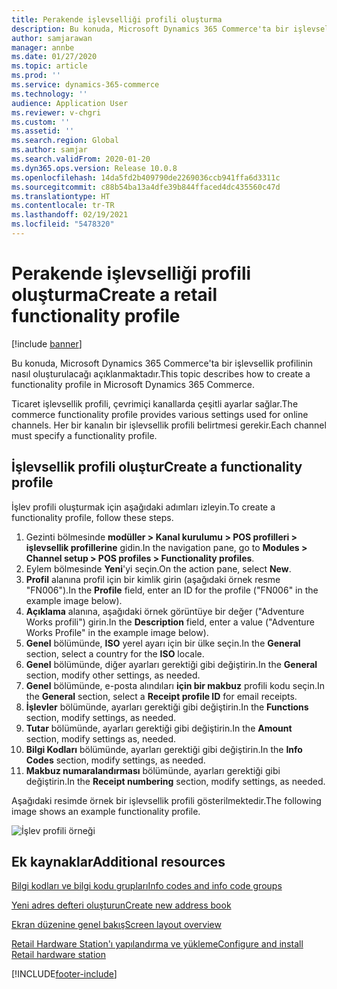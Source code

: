 ```yaml
---
title: Perakende işlevselliği profili oluşturma
description: Bu konuda, Microsoft Dynamics 365 Commerce'ta bir işlevsellik profilinin nasıl oluşturulacağı açıklanmaktadır.
author: samjarawan
manager: annbe
ms.date: 01/27/2020
ms.topic: article
ms.prod: ''
ms.service: dynamics-365-commerce
ms.technology: ''
audience: Application User
ms.reviewer: v-chgri
ms.custom: ''
ms.assetid: ''
ms.search.region: Global
ms.author: samjar
ms.search.validFrom: 2020-01-20
ms.dyn365.ops.version: Release 10.0.8
ms.openlocfilehash: 14da5fd2b409790de2269036ccb941ffa6d3311c
ms.sourcegitcommit: c88b54ba13a4dfe39b844ffaced4dc435560c47d
ms.translationtype: HT
ms.contentlocale: tr-TR
ms.lasthandoff: 02/19/2021
ms.locfileid: "5478320"
---
```

# <a name="create-a-retail-functionality-profile"></a><span data-ttu-id="11a44-103">Perakende işlevselliği profili oluşturma</span><span class="sxs-lookup"><span data-stu-id="11a44-103">Create a retail functionality profile</span></span>

[!include [banner](includes/banner.md)]

<span data-ttu-id="11a44-104">Bu konuda, Microsoft Dynamics 365 Commerce'ta bir işlevsellik profilinin nasıl oluşturulacağı açıklanmaktadır.</span><span class="sxs-lookup"><span data-stu-id="11a44-104">This topic describes how to create a functionality profile in Microsoft Dynamics 365 Commerce.</span></span>

<span data-ttu-id="11a44-105">Ticaret işlevsellik profili, çevrimiçi kanallarda çeşitli ayarlar sağlar.</span><span class="sxs-lookup"><span data-stu-id="11a44-105">The commerce functionality profile provides various settings used for online channels.</span></span> <span data-ttu-id="11a44-106">Her bir kanalın bir işlevsellik profili belirtmesi gerekir.</span><span class="sxs-lookup"><span data-stu-id="11a44-106">Each channel must specify a functionality profile.</span></span>

## <a name="create-a-functionality-profile"></a><span data-ttu-id="11a44-107">İşlevsellik profili oluştur</span><span class="sxs-lookup"><span data-stu-id="11a44-107">Create a functionality profile</span></span>

<span data-ttu-id="11a44-108">İşlev profili oluşturmak için aşağıdaki adımları izleyin.</span><span class="sxs-lookup"><span data-stu-id="11a44-108">To create a functionality profile, follow these steps.</span></span>

1. <span data-ttu-id="11a44-109">Gezinti bölmesinde **modüller \> Kanal kurulumu \> POS profilleri \> işlevsellik profillerine** gidin.</span><span class="sxs-lookup"><span data-stu-id="11a44-109">In the navigation pane, go to **Modules \> Channel setup \> POS profiles \> Functionality profiles**.</span></span>
1. <span data-ttu-id="11a44-110">Eylem bölmesinde **Yeni**'yi seçin.</span><span class="sxs-lookup"><span data-stu-id="11a44-110">On the action pane, select **New**.</span></span>
1. <span data-ttu-id="11a44-111">**Profil** alanına profil için bir kimlik girin (aşağıdaki örnek resme "FN006").</span><span class="sxs-lookup"><span data-stu-id="11a44-111">In the **Profile** field, enter an ID for the profile ("FN006" in the example image below).</span></span>
1. <span data-ttu-id="11a44-112">**Açıklama** alanına, aşağıdaki örnek görüntüye bir değer ("Adventure Works profili") girin.</span><span class="sxs-lookup"><span data-stu-id="11a44-112">In the **Description** field, enter a value ("Adventure Works Profile" in the example image below).</span></span>
1. <span data-ttu-id="11a44-113">**Genel** bölümünde, **ISO** yerel ayarı için bir ülke seçin.</span><span class="sxs-lookup"><span data-stu-id="11a44-113">In the **General** section, select a country for the **ISO** locale.</span></span>
1. <span data-ttu-id="11a44-114">**Genel** bölümünde, diğer ayarları gerektiği gibi değiştirin.</span><span class="sxs-lookup"><span data-stu-id="11a44-114">In the **General** section, modify other settings, as needed.</span></span>
1. <span data-ttu-id="11a44-115">**Genel** bölümünde, e-posta alındıları **için bir makbuz** profili kodu seçin.</span><span class="sxs-lookup"><span data-stu-id="11a44-115">In the **General** section, select a **Receipt profile ID** for email receipts.</span></span>
1. <span data-ttu-id="11a44-116">**İşlevler** bölümünde, ayarları gerektiği gibi değiştirin.</span><span class="sxs-lookup"><span data-stu-id="11a44-116">In the **Functions** section, modify settings, as needed.</span></span>
1. <span data-ttu-id="11a44-117">**Tutar** bölümünde, ayarları gerektiği gibi değiştirin.</span><span class="sxs-lookup"><span data-stu-id="11a44-117">In the **Amount** section, modify settings as, needed.</span></span>
1. <span data-ttu-id="11a44-118">**Bilgi Kodları** bölümünde, ayarları gerektiği gibi değiştirin.</span><span class="sxs-lookup"><span data-stu-id="11a44-118">In the **Info Codes** section, modify settings, as needed.</span></span>
1. <span data-ttu-id="11a44-119">**Makbuz numaralandırması** bölümünde, ayarları gerektiği gibi değiştirin.</span><span class="sxs-lookup"><span data-stu-id="11a44-119">In the **Receipt numbering** section, modify settings, as needed.</span></span> 
  
<span data-ttu-id="11a44-120">Aşağıdaki resimde örnek bir işlevsellik profili gösterilmektedir.</span><span class="sxs-lookup"><span data-stu-id="11a44-120">The following image shows an example functionality profile.</span></span>
  
![İşlev profili örneği](media/retail-functionality-profile.png)

## <a name="additional-resources"></a><span data-ttu-id="11a44-122">Ek kaynaklar</span><span class="sxs-lookup"><span data-stu-id="11a44-122">Additional resources</span></span>

[<span data-ttu-id="11a44-123">Bilgi kodları ve bilgi kodu grupları</span><span class="sxs-lookup"><span data-stu-id="11a44-123">Info codes and info code groups</span></span>](info-codes-retail.md)           

[<span data-ttu-id="11a44-124">Yeni adres defteri oluşturun</span><span class="sxs-lookup"><span data-stu-id="11a44-124">Create new address book</span></span>](new-address-book.md) 

[<span data-ttu-id="11a44-125">Ekran düzenine genel bakış</span><span class="sxs-lookup"><span data-stu-id="11a44-125">Screen layout overview</span></span>](pos-screen-layouts.md)       

[<span data-ttu-id="11a44-126">Retail Hardware Station'ı yapılandırma ve yükleme</span><span class="sxs-lookup"><span data-stu-id="11a44-126">Configure and install Retail hardware station</span></span>](retail-hardware-station-configuration-installation.md) 


[!INCLUDE[footer-include](../includes/footer-banner.md)]
